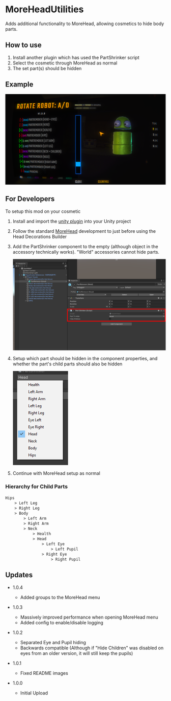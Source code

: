 # MoreHeadUtilities

Adds additional functionality to MoreHead, allowing cosmetics to hide body parts.

## How to use

1. Install another plugin which has used the PartShrinker script
2. Select the cosmetic through MoreHead as normal
3. The set part(s) should be hidden

## Example

![MoreHeadMenu](https://raw.githubusercontent.com/Maygik/MoreHeadUtilities/refs/heads/master/Shared/MoreHeadMenu.png)

## For Developers

To setup this mod on your cosmetic
1. Install and import the [unity plugin](https://github.com/Maygik/MoreHeadUtilities/raw/refs/heads/master/MoreHeadUtilities.unitypackage) into your Unity project
2. Follow the standard [MoreHead](https://thunderstore.io/c/repo/p/YMC_MHZ/MoreHead/) development to just before using the Head Decorations Builder
3. Add the PartShrinker component to the empty (although object in the accessory technically works). "World" accessories cannot hide parts.

    ![UnityComponent](https://raw.githubusercontent.com/Maygik/MoreHeadUtilities/refs/heads/master/Shared/UnityComponent.png)

4. Setup which part should be hidden in the component properties, and whether the part's child parts should also be hidden

    ![BodyParts](https://raw.githubusercontent.com/Maygik/MoreHeadUtilities/refs/heads/master/Shared/BodyParts.png)

5. Continue with MoreHead setup as normal

### Hierarchy for Child Parts
```
Hips
    > Left Leg
    > Right Leg
    > Body
        > Left Arm
        > Right Arm
        > Neck
            > Health
            > Head
                > Left Eye
                    > Left Pupil
                > Right Eye
                    > Right Pupil
```



## Updates
- 1.0.4
    - Added groups to the MoreHead menu
- 1.0.3
	- Massively improved performance when opening MoreHead menu
	- Added config to enable/disable logging
- 1.0.2
	- Separated Eye and Pupil hiding
	- Backwards compatible (Although if "Hide Children" was disabled on eyes from an older version, it will still keep the pupils)

- 1.0.1
    - Fixed README images

- 1.0.0
    - Initial Upload